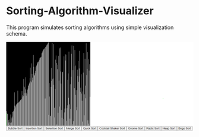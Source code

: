 # Sorting-Algorithm-Visualizer
This program simulates sorting algorithms using simple visualization schema. 

![alt text](sort.PNG)
